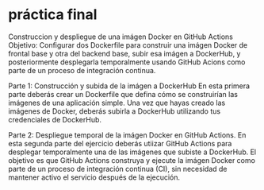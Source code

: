 # práctica final
Construccion y despliegue de una imágen Docker en GitHub Actions
Objetivo: Configurar dos Dockerfile para construir una imágen Docker de frontal base y otra del backend base, subir esa imágen a DockerHub, y posteriormente desplegarla temporalmente usando GitHub Acions como parte de un proceso de integración continua.

Parte 1: Construcción y subida de la imágen a DockerHub
En esta primera parte deberás crear un Dockerfile que defina cómo se construirían las imágenes de una aplicación simple. Una vez que hayas creado las imágenes de Docker, deberás subirla a DockerHub utilizando tus credenciales de DockerHub.

Parte 2: Despliegue temporal de la imágen Docker en GitHub Actions.
En esta segunda parte del ejercicio deberás utiizar GitHub Actions para desplegar temporalmente una de las imágenes que subiste a DockerHub. El objetivo es que GitHub Actions construya y ejecute la imágen Docker como parte de un proceso de integración continua (CI), sin necesidad de mantener activo el servicio después de la ejecución.

